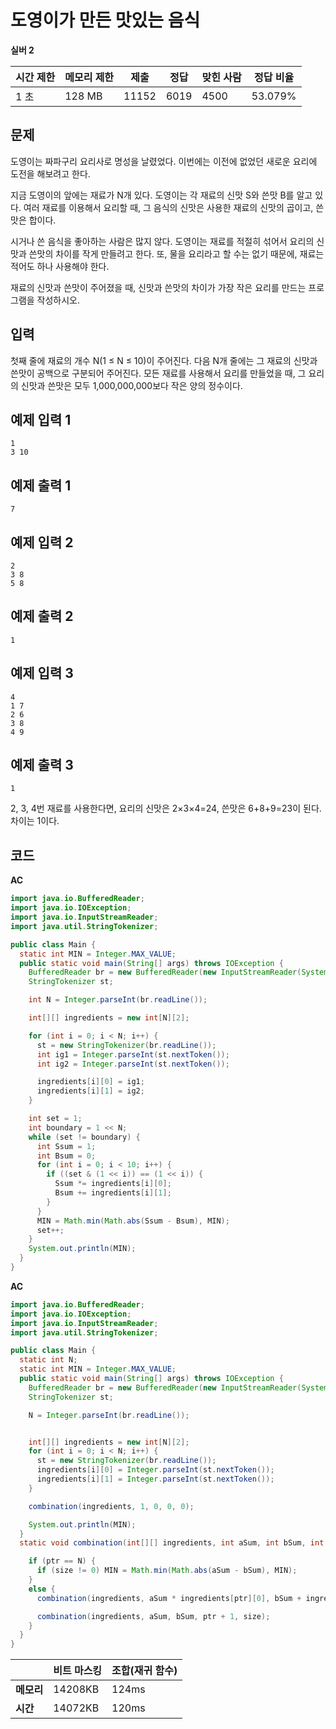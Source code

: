 # 도영이가 만든 맛있는 음식 

**실버 2**

|시간 제한	|메모리 제한	|제출	|정답	|맞힌 사람	|정답 비율|
|---|---|---|---|---|---|
|1 초	|128 MB	|11152	|6019|	4500|	53.079%|

## 문제 

도영이는 짜파구리 요리사로 명성을 날렸었다. 이번에는 이전에 없었던 새로운 요리에 도전을 해보려고 한다.

지금 도영이의 앞에는 재료가 N개 있다. 도영이는 각 재료의 신맛 S와 쓴맛 B를 알고 있다. 여러 재료를 이용해서 요리할 때, 그 음식의 신맛은 사용한 재료의 신맛의 곱이고, 쓴맛은 합이다.

시거나 쓴 음식을 좋아하는 사람은 많지 않다. 도영이는 재료를 적절히 섞어서 요리의 신맛과 쓴맛의 차이를 작게 만들려고 한다. 또, 물을 요리라고 할 수는 없기 때문에, 재료는 적어도 하나 사용해야 한다.

재료의 신맛과 쓴맛이 주어졌을 때, 신맛과 쓴맛의 차이가 가장 작은 요리를 만드는 프로그램을 작성하시오.

## 입력 

첫째 줄에 재료의 개수 N(1 ≤ N ≤ 10)이 주어진다. 다음 N개 줄에는 그 재료의 신맛과 쓴맛이 공백으로 구분되어 주어진다. 모든 재료를 사용해서 요리를 만들었을 때, 그 요리의 신맛과 쓴맛은 모두 1,000,000,000보다 작은 양의 정수이다.

## 예제 입력 1

```
1
3 10
```

## 예제 출력 1

```
7
```

## 예제 입력 2

```
2
3 8
5 8
```

## 예제 출력 2

```
1
```

## 예제 입력 3

```
4
1 7
2 6
3 8
4 9
```

## 예제 출력 3

```
1
```

2, 3, 4번 재료를 사용한다면, 요리의 신맛은 2×3×4=24, 쓴맛은 6+8+9=23이 된다. 차이는 1이다.

## 코드

**AC**

```java
import java.io.BufferedReader;
import java.io.IOException;
import java.io.InputStreamReader;
import java.util.StringTokenizer;

public class Main {
  static int MIN = Integer.MAX_VALUE;
  public static void main(String[] args) throws IOException {
    BufferedReader br = new BufferedReader(new InputStreamReader(System.in));
    StringTokenizer st;

    int N = Integer.parseInt(br.readLine());

    int[][] ingredients = new int[N][2];

    for (int i = 0; i < N; i++) {
      st = new StringTokenizer(br.readLine());
      int ig1 = Integer.parseInt(st.nextToken());
      int ig2 = Integer.parseInt(st.nextToken());

      ingredients[i][0] = ig1;
      ingredients[i][1] = ig2;
    }

    int set = 1;
    int boundary = 1 << N;
    while (set != boundary) {
      int Ssum = 1;
      int Bsum = 0;
      for (int i = 0; i < 10; i++) {
        if ((set & (1 << i)) == (1 << i)) {
          Ssum *= ingredients[i][0];
          Bsum += ingredients[i][1];
        }
      }
      MIN = Math.min(Math.abs(Ssum - Bsum), MIN);
      set++;
    }
    System.out.println(MIN);
  }
}
```

**AC**

```java
import java.io.BufferedReader;
import java.io.IOException;
import java.io.InputStreamReader;
import java.util.StringTokenizer;

public class Main {
  static int N;
  static int MIN = Integer.MAX_VALUE;
  public static void main(String[] args) throws IOException {
    BufferedReader br = new BufferedReader(new InputStreamReader(System.in));
    StringTokenizer st;

    N = Integer.parseInt(br.readLine());


    int[][] ingredients = new int[N][2];
    for (int i = 0; i < N; i++) {
      st = new StringTokenizer(br.readLine());
      ingredients[i][0] = Integer.parseInt(st.nextToken());
      ingredients[i][1] = Integer.parseInt(st.nextToken());
    }

    combination(ingredients, 1, 0, 0, 0);

    System.out.println(MIN);
  }
  static void combination(int[][] ingredients, int aSum, int bSum, int ptr, int size) {

    if (ptr == N) {
      if (size != 0) MIN = Math.min(Math.abs(aSum - bSum), MIN);
    }
    else {
      combination(ingredients, aSum * ingredients[ptr][0], bSum + ingredients[ptr][1], ptr + 1, size + 1);

      combination(ingredients, aSum, bSum, ptr + 1, size);
    }
  }
}
```

|       | 비트 마스킹 | 조합(재귀 함수) |
|-------|---|---|
| **메모리** | 14208KB | 124ms |
| **시간**    | 14072KB | 120ms |